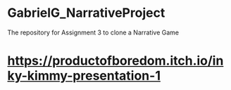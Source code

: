 # GabrielG_NarrativeProject
The repository for Assignment 3 to clone a Narrative Game

# https://productofboredom.itch.io/inky-kimmy-presentation-1
